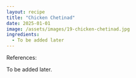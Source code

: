 ```yaml
---
layout: recipe
title: "Chicken Chetinad"
date: 2025-01-01
image: /assets/images/19-chicken-chetinad.jpg
ingredients:
  - To be added later
---
```


References: 

To be added later.